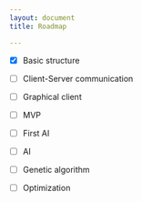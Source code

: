 ```yaml
---
layout: document
title: Roadmap

---
```




- [x] Basic structure
- [ ] Client-Server communication
- [ ] Graphical client
- [ ] MVP
- [ ] First AI
- [ ] AI
- [ ] Genetic algorithm
- [ ] Optimization





